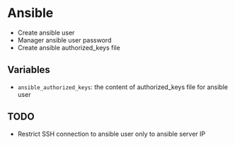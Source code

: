 # Ansible

- Create ansible user
- Manager ansible user password
- Create ansible authorized_keys file

## Variables

- `ansible_authorized_keys`: the content of authorized_keys file for ansible user

## TODO

- Restrict SSH connection to ansible user only to ansible server IP
